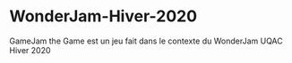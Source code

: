 # WonderJam-Hiver-2020
GameJam the Game est un jeu fait dans le contexte du WonderJam UQAC Hiver 2020
